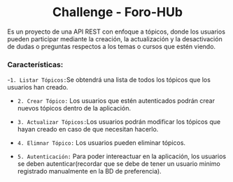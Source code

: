 <h1 align="center"> Challenge - Foro-HUb </h1>

Es un proyecto de una API REST con enfoque a tópicos, donde los usuarios pueden participar mediante la creación, la actualización y la desactivación de dudas o preguntas respectos a los temas o cursos que estén viendo.
<h3>Características:</h3>



-`1. Listar Tópicos:`Se obtendrá una lista de todos los tópicos que los usuarios han creado.

- `2. Crear Tópico:` Los usuarios que estén autenticados podrán crear nuevos tópicos dentro de la aplicación.

- `3. Actualizar Tópicos:`Los usuarios podrán modificar los tópicos que hayan creado en caso de que necesitan hacerlo.

- `4. Elimnar Tópico:` Los usuarios pueden eliminar tópicos.
  
- `5. Autenticación:`  Para poder intereactuar en la aplicación, los usuarios se deben autenticar(recordar que se debe de tener un usuario minimo registrado manualmente en la BD de preferencia).
